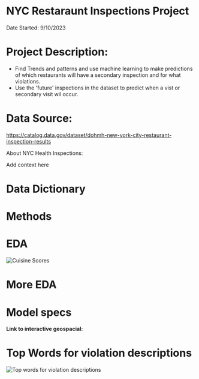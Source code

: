 # NYC Restaraunt Inspections Project

Date Started: 9/10/2023

# **Project Description:**

- Find Trends and patterns and use machine learning to make predictions of which restaurants will have a secondary inspection and for what violations.
- Use the 'future' inspections in the dataset to predict when a vist or secondary visit wil occur.

# **Data Source:**

https://catalog.data.gov/dataset/dohmh-new-york-city-restaurant-inspection-results

About NYC Health Inspections: 

Add context here

# **Data Dictionary**

# **Methods**

# **EDA**

![Cuisine Scores](https://github.com/JoeBwonKenobi/NYCRestarauntInspections/assets/117705408/6bb86493-42c0-48ef-94ba-d2d337ba32af)

# **More EDA**

# **Model specs**

**Link to interactive geospacial:**

# **Top Words for violation descriptions**
![Top words for violation descriptions](https://github.com/JoeBwonKenobi/NYCRestarauntInspections/assets/117705408/624196ad-9e9f-446d-ac1a-24a6e793254a)





